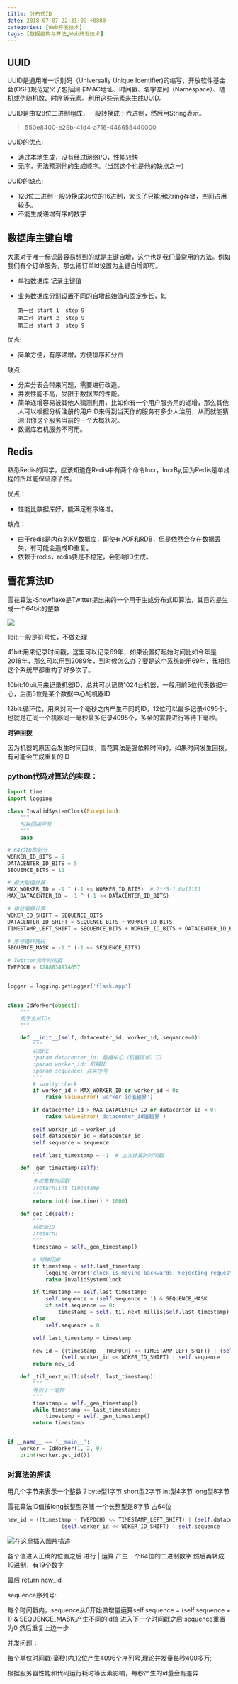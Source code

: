 ```yaml
---
title: 分布式ID
date: 2018-07-07 22:31:09 +0800
categories: [Web开发技术]
tags: [数据结构与算法,Web开发技术]
---
```


## UUID

UUID是通用唯一识别码（Universally Unique Identifier)的缩写，开放软件基金会(OSF)规范定义了包括网卡MAC地址、时间戳、名字空间（Namespace）、随机或伪随机数、时序等元素。利用这些元素来生成UUID。

UUID是由128位二进制组成，一般转换成十六进制，然后用String表示。

> 550e8400-e29b-41d4-a716-446655440000

UUID的优点:

- 通过本地生成，没有经过网络I/O，性能较快
- 无序，无法预测他的生成顺序。(当然这个也是他的缺点之一)

UUID的缺点:

- 128位二进制一般转换成36位的16进制，太长了只能用String存储，空间占用较多。
- 不能生成递增有序的数字

## 数据库主键自增

大家对于唯一标识最容易想到的就是主键自增，这个也是我们最常用的方法。例如我们有个订单服务，那么把订单id设置为主键自增即可。

- 单独数据库 记录主键值

- 业务数据库分别设置不同的自增起始值和固定步长，如

    ```shell
    第一台 start 1  step 9 
    第二台 start 2  step 9 
    第三台 start 3  step 9
    ```

优点:

- 简单方便，有序递增，方便排序和分页

缺点:

- 分库分表会带来问题，需要进行改造。
- 并发性能不高，受限于数据库的性能。
- 简单递增容易被其他人猜测利用，比如你有一个用户服务用的递增，那么其他人可以根据分析注册的用户ID来得到当天你的服务有多少人注册，从而就能猜测出你这个服务当前的一个大概状况。
- 数据库宕机服务不可用。

## Redis

熟悉Redis的同学，应该知道在Redis中有两个命令Incr，IncrBy,因为Redis是单线程的所以能保证原子性。

优点：

- 性能比数据库好，能满足有序递增。

缺点：

- 由于redis是内存的KV数据库，即使有AOF和RDB，但是依然会存在数据丢失，有可能会造成ID重复。
- 依赖于redis，redis要是不稳定，会影响ID生成。

## 雪花算法ID

雪花算法-Snowflake是Twitter提出来的一个用于生成分布式ID算法，其目的是生成一个64bit的整数

![](/refer/雪花算法1.jpg)

1bit:一般是符号位，不做处理

41bit:用来记录时间戳，这里可以记录69年，如果设置好起始时间比如今年是2018年，那么可以用到2089年，到时候怎么办？要是这个系统能用69年，我相信这个系统早都重构了好多次了。

10bit:10bit用来记录机器ID，总共可以记录1024台机器，一般用前5位代表数据中心，后面5位是某个数据中心的机器ID

12bit:循环位，用来对同一个毫秒之内产生不同的ID，12位可以最多记录4095个，也就是在同一个机器同一毫秒最多记录4095个，多余的需要进行等待下毫秒。

**时钟回拨**

因为机器的原因会发生时间回拨，雪花算法是强依赖时间的，如果时间发生回拨，有可能会生成重复的ID

### python代码对算法的实现：

```python
import time
import logging

class InvalidSystemClock(Exception):
    """
    时钟回拨异常
    """
    pass

# 64位ID的划分
WORKER_ID_BITS = 5
DATACENTER_ID_BITS = 5
SEQUENCE_BITS = 12

# 最大取值计算
MAX_WORKER_ID = -1 ^ (-1 << WORKER_ID_BITS)  # 2**5-1 0b11111
MAX_DATACENTER_ID = -1 ^ (-1 << DATACENTER_ID_BITS)

# 移位偏移计算
WOKER_ID_SHIFT = SEQUENCE_BITS
DATACENTER_ID_SHIFT = SEQUENCE_BITS + WORKER_ID_BITS
TIMESTAMP_LEFT_SHIFT = SEQUENCE_BITS + WORKER_ID_BITS + DATACENTER_ID_BITS

# 序号循环掩码
SEQUENCE_MASK = -1 ^ (-1 << SEQUENCE_BITS)

# Twitter元年时间戳
TWEPOCH = 1288834974657


logger = logging.getLogger('flask.app')


class IdWorker(object):
    """
    用于生成IDs
    """

    def __init__(self, datacenter_id, worker_id, sequence=0):
        """
        初始化
        :param datacenter_id: 数据中心（机器区域）ID
        :param worker_id: 机器ID
        :param sequence: 其实序号
        """
        # sanity check
        if worker_id > MAX_WORKER_ID or worker_id < 0:
            raise ValueError('worker_id值越界')

        if datacenter_id > MAX_DATACENTER_ID or datacenter_id < 0:
            raise ValueError('datacenter_id值越界')

        self.worker_id = worker_id
        self.datacenter_id = datacenter_id
        self.sequence = sequence

        self.last_timestamp = -1  # 上次计算的时间戳

    def _gen_timestamp(self):
        """
        生成整数时间戳
        :return:int timestamp
        """
        return int(time.time() * 1000)

    def get_id(self):
        """
        获取新ID
        :return:
        """
        timestamp = self._gen_timestamp()

        # 时钟回拨
        if timestamp < self.last_timestamp:
            logging.error('clock is moving backwards. Rejecting requests until {}'.format(self.last_timestamp))
            raise InvalidSystemClock

        if timestamp == self.last_timestamp:
            self.sequence = (self.sequence + 1) & SEQUENCE_MASK
            if self.sequence == 0:
                timestamp = self._til_next_millis(self.last_timestamp)
        else:
            self.sequence = 0

        self.last_timestamp = timestamp

        new_id = ((timestamp - TWEPOCH) << TIMESTAMP_LEFT_SHIFT) | (self.datacenter_id << DATACENTER_ID_SHIFT) | \
                 (self.worker_id << WOKER_ID_SHIFT) | self.sequence
        return new_id

    def _til_next_millis(self, last_timestamp):
        """
        等到下一毫秒
        """
        timestamp = self._gen_timestamp()
        while timestamp <= last_timestamp:
            timestamp = self._gen_timestamp()
        return timestamp


if __name__ == '__main__':
    worker = IdWorker(1, 2, 0)
    print(worker.get_id())
```



### 对算法的解读

用几个字节来表示一个整数？byte型1字节  short型2字节  int型4字节  long型8字节

雪花算法ID值按long长整型存储 一个长整型是8字节  占64位

```python
new_id = ((timestamp - TWEPOCH) << TIMESTAMP_LEFT_SHIFT) | (self.datacenter_id << DATACENTER_ID_SHIFT) | \
                 (self.worker_id << WOKER_ID_SHIFT) | self.sequence
```

![在这里插入图片描述](/refer/雪花算法2.jpg)

各个值进入正确的位置之后  进行 | 运算    产生一个64位的二进制数字  然后再转成10进制，有19个数字

最后 return new_id      

sequence序列号:

每个时间戳内，sequence从0开始做增量运算self.sequence = (self.sequence + 1) & SEQUENCE_MASK,产生不同的id值
进入下一个时间戳之后 sequence重置为0  然后重复上边一步

并发问题：

每个单位时间戳(毫秒)内,12位产生4096个序列号,理论并发量每秒400多万;

根据服务器性能和代码运行耗时等因素影响，每秒产生的id量会有差异